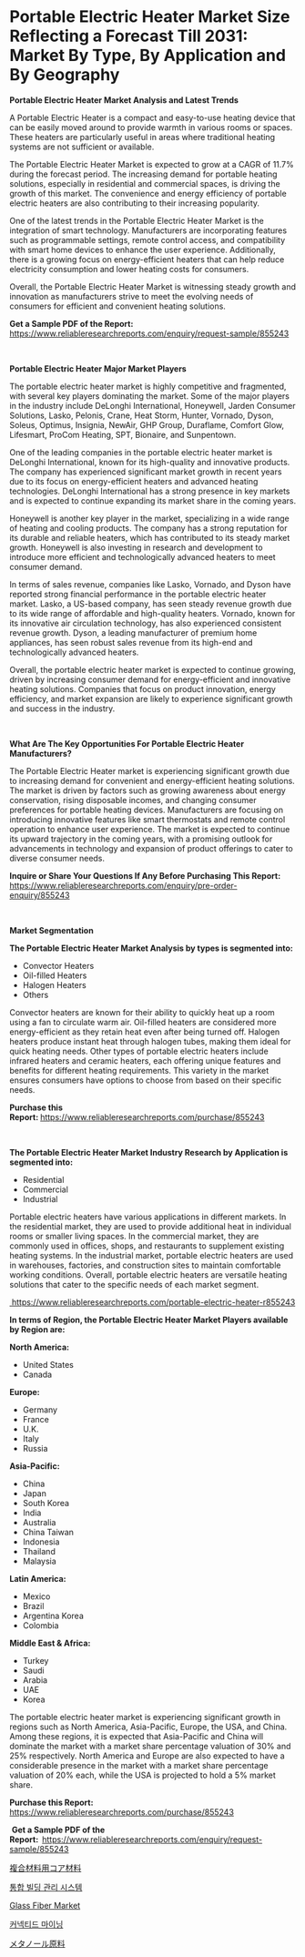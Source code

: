 <p><h1>Portable Electric Heater Market Size Reflecting a Forecast Till 2031: Market By Type, By Application and By Geography</h1></p><p><strong>Portable Electric Heater Market Analysis and Latest Trends</strong></p>
<p><p>A Portable Electric Heater is a compact and easy-to-use heating device that can be easily moved around to provide warmth in various rooms or spaces. These heaters are particularly useful in areas where traditional heating systems are not sufficient or available.</p><p>The Portable Electric Heater Market is expected to grow at a CAGR of 11.7% during the forecast period. The increasing demand for portable heating solutions, especially in residential and commercial spaces, is driving the growth of this market. The convenience and energy efficiency of portable electric heaters are also contributing to their increasing popularity.</p><p>One of the latest trends in the Portable Electric Heater Market is the integration of smart technology. Manufacturers are incorporating features such as programmable settings, remote control access, and compatibility with smart home devices to enhance the user experience. Additionally, there is a growing focus on energy-efficient heaters that can help reduce electricity consumption and lower heating costs for consumers.</p><p>Overall, the Portable Electric Heater Market is witnessing steady growth and innovation as manufacturers strive to meet the evolving needs of consumers for efficient and convenient heating solutions.</p></p>
<p><strong>Get a Sample PDF of the Report:&nbsp;</strong> <a href="https://www.reliableresearchreports.com/enquiry/request-sample/855243">https://www.reliableresearchreports.com/enquiry/request-sample/855243</a></p>
<p>&nbsp;</p>
<p><strong>Portable Electric Heater Major Market Players</strong></p>
<p><p>The portable electric heater market is highly competitive and fragmented, with several key players dominating the market. Some of the major players in the industry include DeLonghi International, Honeywell, Jarden Consumer Solutions, Lasko, Pelonis, Crane, Heat Storm, Hunter, Vornado, Dyson, Soleus, Optimus, Insignia, NewAir, GHP Group, Duraflame, Comfort Glow, Lifesmart, ProCom Heating, SPT, Bionaire, and Sunpentown.</p><p>One of the leading companies in the portable electric heater market is DeLonghi International, known for its high-quality and innovative products. The company has experienced significant market growth in recent years due to its focus on energy-efficient heaters and advanced heating technologies. DeLonghi International has a strong presence in key markets and is expected to continue expanding its market share in the coming years.</p><p>Honeywell is another key player in the market, specializing in a wide range of heating and cooling products. The company has a strong reputation for its durable and reliable heaters, which has contributed to its steady market growth. Honeywell is also investing in research and development to introduce more efficient and technologically advanced heaters to meet consumer demand.</p><p>In terms of sales revenue, companies like Lasko, Vornado, and Dyson have reported strong financial performance in the portable electric heater market. Lasko, a US-based company, has seen steady revenue growth due to its wide range of affordable and high-quality heaters. Vornado, known for its innovative air circulation technology, has also experienced consistent revenue growth. Dyson, a leading manufacturer of premium home appliances, has seen robust sales revenue from its high-end and technologically advanced heaters.</p><p>Overall, the portable electric heater market is expected to continue growing, driven by increasing consumer demand for energy-efficient and innovative heating solutions. Companies that focus on product innovation, energy efficiency, and market expansion are likely to experience significant growth and success in the industry.</p></p>
<p>&nbsp;</p>
<p><strong>What Are The Key Opportunities For Portable Electric Heater Manufacturers?</strong></p>
<p><p>The Portable Electric Heater market is experiencing significant growth due to increasing demand for convenient and energy-efficient heating solutions. The market is driven by factors such as growing awareness about energy conservation, rising disposable incomes, and changing consumer preferences for portable heating devices. Manufacturers are focusing on introducing innovative features like smart thermostats and remote control operation to enhance user experience. The market is expected to continue its upward trajectory in the coming years, with a promising outlook for advancements in technology and expansion of product offerings to cater to diverse consumer needs.</p></p>
<p><strong>Inquire or Share Your Questions If Any Before Purchasing This Report:</strong> <a href="https://www.reliableresearchreports.com/enquiry/pre-order-enquiry/855243">https://www.reliableresearchreports.com/enquiry/pre-order-enquiry/855243</a></p>
<p>&nbsp;</p>
<p><strong>Market Segmentation</strong></p>
<p><strong>The Portable Electric Heater Market Analysis by types is segmented into:</strong></p>
<p><ul><li>Convector Heaters</li><li>Oil-filled Heaters</li><li>Halogen Heaters</li><li>Others</li></ul></p>
<p><p>Convector heaters are known for their ability to quickly heat up a room using a fan to circulate warm air. Oil-filled heaters are considered more energy-efficient as they retain heat even after being turned off. Halogen heaters produce instant heat through halogen tubes, making them ideal for quick heating needs. Other types of portable electric heaters include infrared heaters and ceramic heaters, each offering unique features and benefits for different heating requirements. This variety in the market ensures consumers have options to choose from based on their specific needs.</p></p>
<p><strong>Purchase this Report:&nbsp;</strong><a href="https://www.reliableresearchreports.com/purchase/855243">https://www.reliableresearchreports.com/purchase/855243</a></p>
<p>&nbsp;</p>
<p><strong>The Portable Electric Heater Market Industry Research by Application is segmented into:</strong></p>
<p><ul><li>Residential</li><li>Commercial</li><li>Industrial</li></ul></p>
<p><p>Portable electric heaters have various applications in different markets. In the residential market, they are used to provide additional heat in individual rooms or smaller living spaces. In the commercial market, they are commonly used in offices, shops, and restaurants to supplement existing heating systems. In the industrial market, portable electric heaters are used in warehouses, factories, and construction sites to maintain comfortable working conditions. Overall, portable electric heaters are versatile heating solutions that cater to the specific needs of each market segment.</p></p>
<p><a href="https://www.reliableresearchreports.com/portable-electric-heater-r855243">&nbsp;https://www.reliableresearchreports.com/portable-electric-heater-r855243</a></p>
<p><strong>In terms of Region, the Portable Electric Heater Market Players available by Region are:</strong></p>
<p>
    <p> <strong> North America: </strong>
        <ul>
            <li>United States</li>
            <li>Canada</li>
        </ul>
        </p> 
    <p> <strong> Europe: </strong>
        <ul>
            <li>Germany</li>
            <li>France</li>
            <li>U.K.</li>
            <li>Italy</li>
            <li>Russia</li>
        </ul>
        </p> 
    <p> <strong> Asia-Pacific: </strong>
        <ul>
            <li>China</li>
            <li>Japan</li>
            <li>South Korea</li>
            <li>India</li>
            <li>Australia</li>
            <li>China Taiwan</li>
            <li>Indonesia</li>
            <li>Thailand</li>
            <li>Malaysia</li>
        </ul>
        </p> 
    <p> <strong> Latin America: </strong>
        <ul>
            <li>Mexico</li>
            <li>Brazil</li>
            <li>Argentina Korea</li>
            <li>Colombia</li>
        </ul>
        </p> 
    <p> <strong> Middle East & Africa: </strong>
        <ul>
            <li>Turkey</li>
            <li>Saudi</li>
            <li>Arabia</li>
            <li>UAE</li>
            <li>Korea</li>
        </ul>
    </p>
    </p>
<p><p>The portable electric heater market is experiencing significant growth in regions such as North America, Asia-Pacific, Europe, the USA, and China. Among these regions, it is expected that Asia-Pacific and China will dominate the market with a market share percentage valuation of 30% and 25% respectively. North America and Europe are also expected to have a considerable presence in the market with a market share percentage valuation of 20% each, while the USA is projected to hold a 5% market share.</p></p>
<p><strong>Purchase this Report: </strong><a href="https://www.reliableresearchreports.com/purchase/855243">https://www.reliableresearchreports.com/purchase/855243</a></p>
<p>&nbsp;<strong>Get a Sample PDF of the Report:&nbsp;&nbsp;</strong><a href="https://www.reliableresearchreports.com/enquiry/request-sample/855243">https://www.reliableresearchreports.com/enquiry/request-sample/855243</a></p>
<p><strong></strong></p>
<p><p><a href="https://medium.com/@matteills7854/%E3%82%B3%E3%83%B3%E3%83%9D%E3%82%B8%E3%83%83%E3%83%88%E5%B8%82%E5%A0%B4%E3%81%AE%E3%82%B3%E3%82%A2%E7%B4%A0%E6%9D%90-2031%E5%B9%B4%E3%81%BE%E3%81%A7%E3%81%AE%E6%88%90%E5%8A%9F%E3%81%99%E3%82%8B%E3%83%93%E3%82%B8%E3%83%8D%E3%82%B9%E6%88%A6%E7%95%A5%E3%81%AE%E9%8D%B5-84d35fbd0a6e">複合材料用コア材料</a></p><p><a href="https://medium.com/@estelwisozk1/%ED%86%B5%ED%95%A9-%EA%B1%B4%EB%AC%BC-%EA%B4%80%EB%A6%AC-%EC%8B%9C%EC%8A%A4%ED%85%9C-%EC%8B%9C%EC%9E%A5-%EA%B7%9C%EB%AA%A8-cagr-%ED%8A%B8%EB%A0%8C%EB%93%9C-2024-2030-6a616a6aa744">통합 빌딩 관리 시스템</a></p><p><a href="https://issuu.com/reportprime-2/docs/glass-fiber-market-size-2030.pptx">Glass Fiber Market</a></p><p><a href="https://medium.com/@sybleferry/%EC%97%B0%EA%B2%B0%EB%90%9C-%EA%B4%91%EC%82%B0-%EC%8B%9C%EC%9E%A5-%EC%A0%84%EB%A7%9D-%EC%82%B0%EC%97%85-%EA%B0%9C%EC%9A%94-%EB%B0%8F-%EC%98%88%EC%B8%A1-2024%EB%85%84%EB%B6%80%ED%84%B0-2031%EB%85%84-f523f52a639c">커넥티드 마이닝</a></p><p><a href="https://medium.com/@vincemarvin1/%E3%83%A1%E3%82%BF%E3%83%8E%E3%83%BC%E3%83%AB%E5%8E%9F%E6%96%99%E5%B8%82%E5%A0%B4%E3%81%AE%E8%A6%8F%E6%A8%A1%E3%81%AF-%E4%B8%96%E7%95%8C%E3%81%AE%E7%94%A3%E6%A5%AD%E3%81%AB%E3%81%8A%E3%81%91%E3%82%8B%E6%9C%80%E9%81%A9%E3%81%AA%E3%83%9E%E3%83%BC%E3%82%B1%E3%83%86%E3%82%A3%E3%83%B3%E3%82%B0%E3%83%81%E3%83%A3%E3%83%8D%E3%83%AB%E3%82%92%E6%98%8E%E3%82%89%E3%81%8B%E3%81%AB%E3%81%97%E3%81%BE%E3%81%99-0b3492724310">メタノール原料</a></p></p>